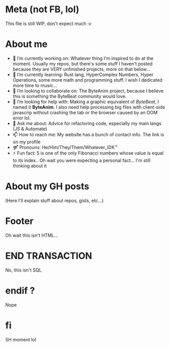 # Meta (not FB, lol)
This file is still WIP, don't expect much :v

# About me
- 🔭 I’m currently working on: Whatever thing I'm inspired to do at the moment. Usually my repos, but there's some stuff I haven't posted because they are VERY unfinished projects, more on that below...
- 🌱 I’m currently learning: Rust lang, HyperComplex Numbers, Hyper Operations, some more math and programming stuff. I wish I dedicated more time to music...
- 👯 I’m looking to collaborate on: The ByteAnim project, because I believe this is something the ByteBeat community would love.
- 🤔 I’m looking for help with: Making a graphic equivalent of *ByteBeat*, I named it **ByteAnim**. I also need help processing big files with client-side javascrip without crashing the tab or the browser caused by an OOM error lol.
- 💬 Ask me about: Advice for refactoring code, especially my main langs (JS & Automate)
- 📫 How to reach me: My website has a bunch of contact info. The link is on my profile
- ⚤ Pronouns: He/Him/They/Them/Whatever_IDK™
- ⚡ Fun fact: 5 is one of the only Fibonacci numbers whose value is equal to its index.. Oh wait you were expecting a personal fact... I'm still thinking about it

# About my GH posts
(Here I'll explain stuff about repos, gists, etc...)

# Footer
Oh wait this isn't HTML...

# END TRANSACTION
No, this isn't SQL

# endif ?
Nope

# fi
SH moment lol
